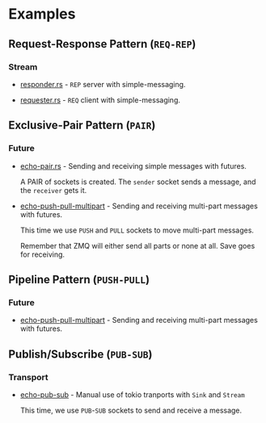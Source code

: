 Examples
========

## Request-Response Pattern (`REQ-REP`)

### Stream

* [responder.rs](responder.rs) - `REP` server with simple-messaging.

* [requester.rs](requester.rs) - `REQ` client with simple-messaging.

## Exclusive-Pair Pattern (`PAIR`)

### Future

* [echo-pair.rs](echo-pair.rs) - Sending and receiving simple messages with futures.

  A PAIR of sockets is created. The `sender` socket sends
  a message, and the `receiver` gets it.

* [echo-push-pull-multipart](echo-push-pull-multipart.rs) - Sending and receiving multi-part messages with futures.

  This time we use `PUSH` and `PULL` sockets to move multi-part messages.

  Remember that ZMQ will either send all parts or none at all.
  Save goes for receiving.

## Pipeline Pattern (`PUSH-PULL`)

### Future

* [echo-push-pull-multipart](echo-push-pull-multipart.rs) - Sending and receiving multi-part messages with futures.

## Publish/Subscribe (`PUB-SUB`)

### Transport

* [echo-pub-sub](echo-pub-sub.rs) - Manual use of tokio tranports with `Sink` and `Stream`

  This time, we use `PUB`-`SUB` sockets to send and receive a message.
